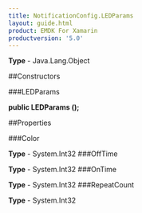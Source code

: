 ```yaml
---
title: NotificationConfig.LEDParams
layout: guide.html
product: EMDK For Xamarin 
productversion: '5.0' 
---
```



**Type** - Java.Lang.Object

##Constructors

###LEDParams

**public LEDParams ();**



##Properties

###Color


**Type** - System.Int32
###OffTime


**Type** - System.Int32
###OnTime


**Type** - System.Int32
###RepeatCount


**Type** - System.Int32
